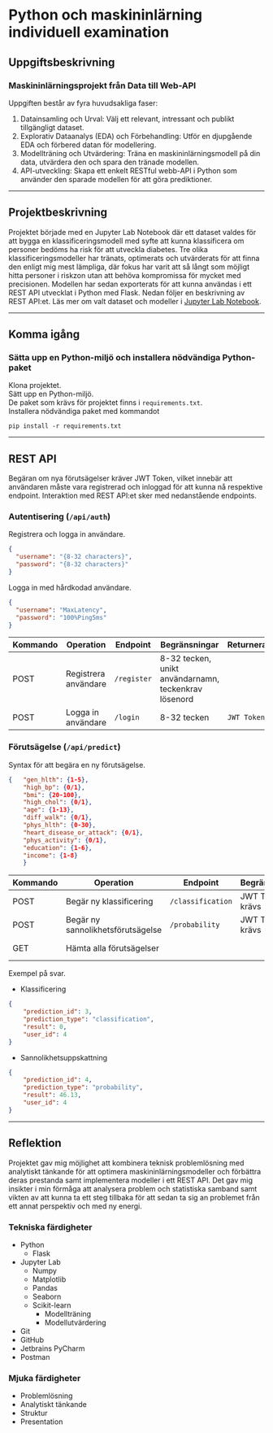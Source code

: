 # Python och maskininlärning individuell examination

## Uppgiftsbeskrivning
### Maskininlärningsprojekt från Data till Web-API

Uppgiften består av fyra huvudsakliga faser:
1.  Datainsamling och Urval: Välj ett relevant, intressant och publikt tillgängligt dataset.
2.  Explorativ Dataanalys (EDA) och Förbehandling: Utför en djupgående EDA och förbered datan för modellering.
3.  Modellträning och Utvärdering: Träna en maskininlärningsmodell på din data, utvärdera den och spara den tränade modellen.
4.  API-utveckling: Skapa ett enkelt RESTful webb-API i Python som använder den sparade modellen för att göra prediktioner.
---

## Projektbeskrivning
Projektet började med en Jupyter Lab Notebook där ett dataset valdes för att bygga en klassificeringsmodell med 
syfte att kunna klassificera om personer bedöms ha risk för att utveckla diabetes. Tre olika klassificeringsmodeller har
tränats, optimerats och utvärderats för att finna den enligt mig mest lämpliga, där fokus har varit att så långt som 
möjligt hitta personer i riskzon utan att behöva kompromissa för mycket med precisionen. Modellen har sedan exporterats 
för att kunna användas i ett REST API utvecklat i Python med Flask.
Nedan följer en beskrivning av REST API:et. Läs mer om valt dataset och modeller i [Jupyter Lab Notebook](/notebook/diabetes.ipynb).


---

## Komma igång

### Sätta upp en Python-miljö och installera nödvändiga Python-paket

Klona projektet.  
Sätt upp en Python-miljö.  
De paket som krävs för projektet finns i `requirements.txt`.  
Installera nödvändiga paket med kommandot  
```
pip install -r requirements.txt
```

---

## REST API

Begäran om nya förutsägelser kräver JWT Token, vilket innebär att användaren måste vara registrerad och
inloggad för att kunna nå respektive endpoint.
Interaktion med REST API:et sker med nedanstående endpoints.


### Autentisering (`/api/auth`)
Registrera och logga in användare.
````json
{
  "username": "{8-32 characters}",
  "password": "{8-32 characters}"
}
````
Logga in med hårdkodad användare.
````json
{
  "username": "MaxLatency",
  "password": "100%Ping5ms"
}
````

| Kommando | Operation            | Endpoint    | Begränsningar                                        | Returnerar  |
|----------|----------------------|-------------|------------------------------------------------------|-------------|
| POST     | Registrera användare | `/register` | 8-32 tecken, unikt användarnamn, teckenkrav lösenord |             |
| POST     | Logga in användare   | `/login`    | 8-32 tecken                                          | `JWT Token` |


### Förutsägelse (`/api/predict`)
Syntax för att begära en ny förutsägelse. 
````json
{   "gen_hlth": {1-5}, 
    "high_bp": {0/1},
    "bmi": {20-100},
    "high_chol": {0/1},
    "age": {1-13},
    "diff_walk": {0/1},
    "phys_hlth": {0-30},
    "heart_disease_or_attack": {0/1},
    "phys_activity": {0/1},
    "education": {1-6},
    "income": {1-8}
    }
````
| Kommando | Operation                         | Endpoint          | Begränsningar   | Returnerar                         |
|----------|-----------------------------------|-------------------|-----------------|------------------------------------|
| POST     | Begär ny klassificering           | `/classification` | JWT Token krävs | Klassificering (JSON)              |
| POST     | Begär ny sannolikhetsförutsägelse | `/probability`    | JWT Token krävs | Sannolikhetsuppskattning i %(JSON) |
| GET      | Hämta alla förutsägelser          |                   |                 | Lista av förutsägelser (JSON)      |

Exempel på svar.
- Klassificering
```json
{
    "prediction_id": 3,
    "prediction_type": "classification",
    "result": 0,
    "user_id": 4
}
```

- Sannolikhetsuppskattning
```json
{
    "prediction_id": 4,
    "prediction_type": "probability",
    "result": 46.13,
    "user_id": 4
}
```

---

## Reflektion

Projektet gav mig möjlighet att kombinera teknisk problemlösning med analytiskt tänkande för att optimera
maskininlärningsmodeller och förbättra deras prestanda samt implementera modeller i ett REST API. Det gav mig insikter i
min förmåga att analysera problem och statistiska samband samt vikten av att kunna ta ett steg tillbaka för att sedan
ta sig an problemet från ett annat perspektiv och med ny energi.

### Tekniska färdigheter
- Python 
   - Flask
- Jupyter Lab
  - Numpy
  - Matplotlib
  - Pandas
  - Seaborn
  - Scikit-learn
    - Modellträning
    - Modellutvärdering
- Git
- GitHub
- Jetbrains PyCharm
- Postman

### Mjuka färdigheter
- Problemlösning
- Analytiskt tänkande
- Struktur
- Presentation